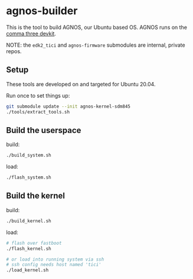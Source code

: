 # agnos-builder

This is the tool to build AGNOS, our Ubuntu based OS. AGNOS runs on the [comma three devkit](https://comma.ai/shop/products/three).

NOTE: the `edk2_tici` and `agnos-firmware` submodules are internal, private repos.

## Setup

These tools are developed on and targeted for Ubuntu 20.04.

Run once to set things up:
```sh
git submodule update --init agnos-kernel-sdm845
./tools/extract_tools.sh
```

## Build the userspace

build:
```sh
./build_system.sh
```

load:
```sh
./flash_system.sh
```

## Build the kernel

build:
```sh
./build_kernel.sh
```

load:
```sh
# flash over fastboot
./flash_kernel.sh

# or load into running system via ssh
# ssh config needs host named 'tici'
./load_kernel.sh
```
